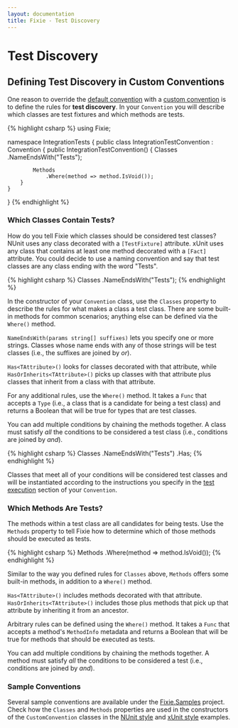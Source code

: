 ```yaml
---
layout: documentation
title: Fixie - Test Discovery
---
```

# Test Discovery

## Defining Test Discovery in Custom Conventions

One reason to override the [default convention](../default-convention) with a [custom convention](../custom-conventions) is to define the rules for **test discovery**. In your `Convention` you will describe which classes are test fixtures and which methods are tests.

{% highlight csharp %}
using Fixie;

namespace IntegrationTests
{
    public class IntegrationTestConvention : Convention
    {
        public IntegrationTestConvention()
        {
            Classes
                .NameEndsWith("Tests");

            Methods
                .Where(method => method.IsVoid());
        }
    }
}
{% endhighlight %}

### Which Classes Contain Tests?

How do you tell Fixie which classes should be considered test classes? NUnit uses any class decorated with a `[TestFixture]` attribute. xUnit uses any class that contains at least one method decorated with a `[Fact]` attribute. You could decide to use a naming convention and say that test classes are any class ending with the word "Tests".

{% highlight csharp %}
Classes
    .NameEndsWith("Tests");
{% endhighlight %}

In the constructor of your `Convention` class, use the `Classes` property to describe the rules for what makes a class a test class. There are some built-in methods for common scenarios; anything else can be defined via the `Where()` method.

`NameEndsWith(params string[] suffixes)` lets you specify one or more strings. Classes whose name ends with any of those strings will be test classes (i.e., the suffixes are joined by *or*).

`Has<TAttribute>()` looks for classes decorated with that attribute, while `HasOrInherits<TAttribute>()` picks up classes with that attribute plus classes that inherit from a class with that attribute.

For any additional rules, use the `Where()` method. It takes a `Func` that accepts a `Type` (i.e., a class that is a candidate for being a test class) and returns a Boolean that will be true for types that are test classes.

You can add multiple conditions by chaining the methods together. A class must satisfy *all* the conditions to be considered a test class (i.e., conditions are joined by *and*).

{% highlight csharp %}
Classes
    .NameEndsWith("Tests")
    .Has<TestFixtureAttribute>;
{% endhighlight %}

Classes that meet all of your conditions will be considered test classes and will be instantiated according to the instructions you specify in the [test execution](../test-execution) section of your `Convention`.

### Which Methods Are Tests?

The methods within a test class are all candidates for being tests. Use the `Methods` property to tell Fixie how to determine which of those methods should be executed as tests.

{% highlight csharp %}
Methods
    .Where(method => method.IsVoid());
{% endhighlight %}

Similar to the way you defined rules for `Classes` above, `Methods` offers some built-in methods, in addition to a `Where()` method.

`Has<TAttribute>()` includes methods decorated with that attribute. `HasOrInherits<TAttribute>()` includes those plus methods that pick up that attribute by inheriting it from an ancestor.

Arbitrary rules can be defined using the `Where()` method. It takes a `Func` that accepts a method's `MethodInfo` metadata and returns a Boolean that will be true for methods that should be executed as tests.

You can add multiple conditions by chaining the methods together. A method must satisfy *all* the conditions to be considered a test (i.e., conditions are joined by *and*).

### Sample Conventions

Several sample conventions are available under the [Fixie.Samples](https://github.com/fixie/fixie/tree/master/src/Fixie.Samples) project. Check how the `Classes` and `Methods` properties are used in the constructors of the `CustomConvention` classes in the [NUnit style](https://github.com/fixie/fixie/blob/master/src/Fixie.Samples/NUnitStyle/CustomConvention.cs) and [xUnit style](https://github.com/fixie/fixie/blob/master/src/Fixie.Samples/xUnitStyle/CustomConvention.cs) examples.
